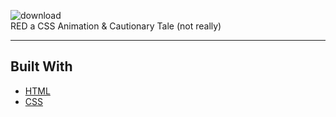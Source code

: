 
![download](https://user-images.githubusercontent.com/28759418/36069225-6f3074f4-0eb3-11e8-81a8-f3cab19b12cc.png)
<br/>
RED a CSS Animation & Cautionary Tale (not really)
<hr/>

## Built With

* [HTML]()
* [CSS]() 